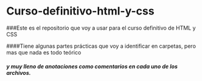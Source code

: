 # Curso-definitivo-html-y-css


###Este es el repositorio que voy a usar para el curso definitivo de HTML y CSS

####Tiene algunas partes prácticas que voy a identificar en carpetas, pero mas que nada es todo teórico
 ##### y muy lleno de anotaciones como comentarios en cada uno de los archivos.
